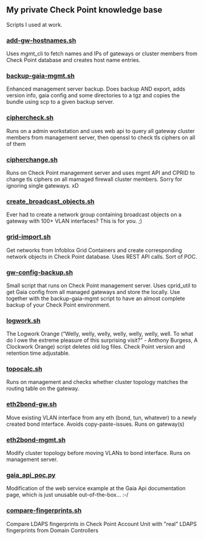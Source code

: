 ## My private Check Point knowledge base ##

Scripts I used at work.

### [add-gw-hostnames.sh](add-gw-hostnames.sh)
Uses mgmt_cli to fetch names and IPs of gateways or cluster members from Check Point database and creates host name entries. 

### [backup-gaia-mgmt.sh](backup-gaia-mgmt.sh)
Enhanced management server backup. Does backup AND export, adds version info, gaia config and some directories to a tgz and copies the bundle using scp to a given backup server.

### [ciphercheck.sh](ciphercheck.sh)
Runs on a admin workstation and uses web api to query all gateway cluster members from management server, then openssl to check tls ciphers on all of them

### [cipherchange.sh](cipherchange.sh)
Runs on Check Point management server and uses mgmt API and CPRID to change tls ciphers on all mamaged firewall cluster members. Sorry for ignoring single gateways. xD

### [create_broadcast_objects.sh](create_broadcast_objects.sh)
Ever had to create a network group containing broadcast objects on a gateway with 100+ VLAN interfaces? This is for you. ;)

### [grid-import.sh](grid-import.sh)
Get networks from Infoblox Grid Containers and create corresponding network objects in Check Point database. Uses REST API calls. Sort of POC.

### [gw-config-backup.sh](gw-config-backup.sh)
Small script that runs on Check Point management server. Uses cprid_util to get Gaia config from all managed gateways and store the locally. Use together with the backup-gaia-mgmt script to have an almost complete backup of your Check Point environment.

### [logwork.sh](logwork.sh)
The Logwork Orange (“Welly, welly, welly, welly, welly, welly, well. To what do I owe the extreme pleasure of this surprising visit?” - Anthony Burgess, A Clockwork Orange) script deletes old log files. Check Point version and retention time adjustable.

### [topocalc.sh](topocalc.sh)
Runs on management and checks whether cluster topology matches the routing table on the gateway.

### [eth2bond-gw.sh](eth2bond-gw.sh)
Move existing VLAN interface from any eth (bond, tun, whatever) to a newly created bond interface. Avoids copy-paste-issues. Runs on gateway(s)

### [eth2bond-mgmt.sh](eth2bond-mgmt.sh)
Modify cluster topology before moving VLANs to bond interface. Runs on management server.

### [gaia_api_poc.py](gaia_api_poc.py)
Modification of the web service example at the Gaia Api documentation page, which is just unusable out-of-the-box... :-/

### [compare-fingerprints.sh](compare-fingerprints.sh)
Compare LDAPS fingerprints in Check Point Account Unit with "real" LDAPS fingerprints from Domain Controllers
